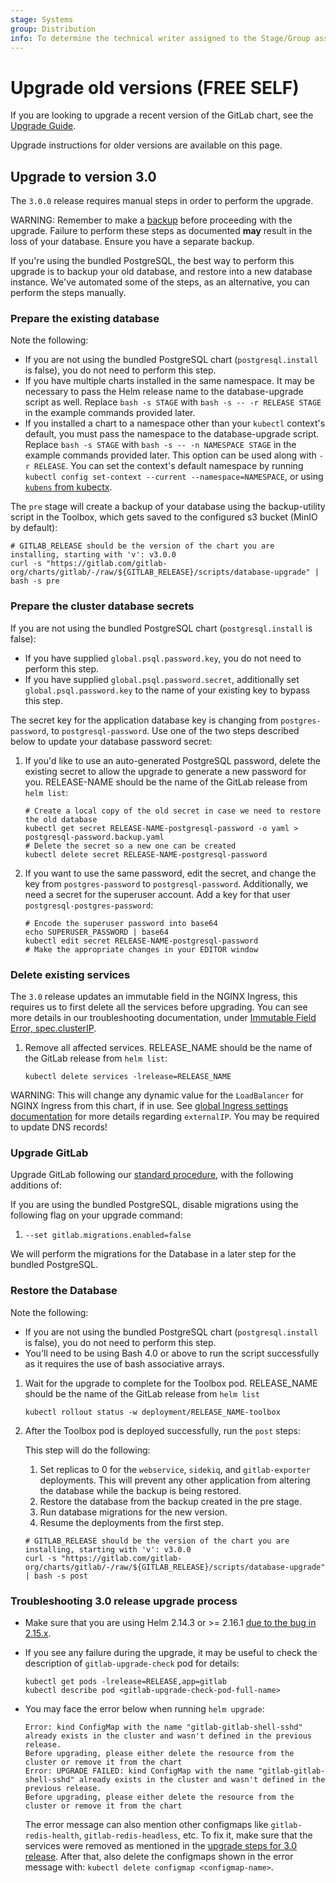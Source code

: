 ```yaml
---
stage: Systems
group: Distribution
info: To determine the technical writer assigned to the Stage/Group associated with this page, see https://handbook.gitlab.com/handbook/product/ux/technical-writing/#assignments
---
```


# Upgrade old versions **(FREE SELF)**

If you are looking to upgrade a recent version of the GitLab chart, see the [Upgrade Guide](upgrade.md).

Upgrade instructions for older versions are available on this page.

## Upgrade to version 3.0

The `3.0.0` release requires manual steps in order to perform the upgrade.

WARNING:
Remember to make a [backup](../backup-restore/index.md)
before proceeding with the upgrade. Failure to perform these steps as documented **may** result in
the loss of your database. Ensure you have a separate backup.

If you're using the bundled PostgreSQL, the best way to perform this upgrade is to backup your old
database, and restore into a new database instance. We've automated some of the steps, as an
alternative, you can perform the steps manually.

### Prepare the existing database

Note the following:

- If you are not using the bundled PostgreSQL chart (`postgresql.install` is false), you do not need
  to perform this step.
- If you have multiple charts installed in the same namespace. It may be necessary to pass the Helm
  release name to the database-upgrade script as well. Replace `bash -s STAGE` with
  `bash -s -- -r RELEASE STAGE` in the example commands provided later.
- If you installed a chart to a namespace other than your `kubectl` context's default, you must pass
  the namespace to the database-upgrade script. Replace `bash -s STAGE` with
  `bash -s -- -n NAMESPACE STAGE` in the example commands provided later. This option can be used
  along with `-r RELEASE`. You can set the context's default namespace by running
  `kubectl config set-context --current --namespace=NAMESPACE`, or using
  [`kubens` from kubectx](https://github.com/ahmetb/kubectx).

The `pre` stage will create a backup of your database using the backup-utility script in the Toolbox, which gets saved to the configured s3 bucket (MinIO by default):

```shell
# GITLAB_RELEASE should be the version of the chart you are installing, starting with 'v': v3.0.0
curl -s "https://gitlab.com/gitlab-org/charts/gitlab/-/raw/${GITLAB_RELEASE}/scripts/database-upgrade" | bash -s pre
```

### Prepare the cluster database secrets

If you are not using the bundled PostgreSQL chart (`postgresql.install` is false):

- If you have supplied `global.psql.password.key`, you do not need to perform this step.
- If you have supplied `global.psql.password.secret`, additionally set `global.psql.password.key` to the name of your
  existing key to bypass this step.

The secret key for the application database key is changing from `postgres-password`, to `postgresql-password`. Use one of the two steps described below to update your database password secret:

1. If you'd like to use an auto-generated PostgreSQL password, delete the existing secret to allow the upgrade to generate a new password for you. RELEASE-NAME should be the name of the GitLab release from `helm list`:

   ```shell
   # Create a local copy of the old secret in case we need to restore the old database
   kubectl get secret RELEASE-NAME-postgresql-password -o yaml > postgresql-password.backup.yaml
   # Delete the secret so a new one can be created
   kubectl delete secret RELEASE-NAME-postgresql-password
   ```

1. If you want to use the same password, edit the secret, and change the key from `postgres-password` to `postgresql-password`. Additionally, we need a secret for the superuser account. Add a key for that user `postgresql-postgres-password`:

   ```shell
   # Encode the superuser password into base64
   echo SUPERUSER_PASSWORD | base64
   kubectl edit secret RELEASE-NAME-postgresql-password
   # Make the appropriate changes in your EDITOR window
   ```

### Delete existing services

The `3.0` release updates an immutable field in the NGINX Ingress, this requires us to first delete all the services
before upgrading. You can see more details in our troubleshooting documentation, under [Immutable Field Error, spec.clusterIP](../troubleshooting/index.md#specclusterip).

1. Remove all affected services. RELEASE_NAME should be the name of the GitLab release from `helm list`:

   ```shell
   kubectl delete services -lrelease=RELEASE_NAME
   ```

WARNING:
This will change any dynamic value for the `LoadBalancer` for NGINX Ingress from this chart, if in use. See
[global Ingress settings documentation](../charts/globals.md#configure-ingress-settings) for more details regarding
`externalIP`. You may be required to update DNS records!

### Upgrade GitLab

Upgrade GitLab following our [standard procedure](upgrade.md#steps), with the following additions of:

If you are using the bundled PostgreSQL, disable migrations using the following flag on your upgrade command:

1. `--set gitlab.migrations.enabled=false`

We will perform the migrations for the Database in a later step for the bundled PostgreSQL.

### Restore the Database

Note the following:

- If you are not using the bundled PostgreSQL chart (`postgresql.install` is false), you do not need
  to perform this step.
- You'll need to be using Bash 4.0 or above to run the script successfully as it requires the use of
  bash associative arrays.

1. Wait for the upgrade to complete for the Toolbox pod. RELEASE_NAME should be the name of the GitLab release from `helm list`

   ```shell
   kubectl rollout status -w deployment/RELEASE_NAME-toolbox
   ```

1. After the Toolbox pod is deployed successfully, run the `post` steps:

   This step will do the following:

   1. Set replicas to 0 for the `webservice`, `sidekiq`, and `gitlab-exporter` deployments. This will prevent any other application from altering the database while the backup is being restored.
   1. Restore the database from the backup created in the pre stage.
   1. Run database migrations for the new version.
   1. Resume the deployments from the first step.

   ```shell
   # GITLAB_RELEASE should be the version of the chart you are installing, starting with 'v': v3.0.0
   curl -s "https://gitlab.com/gitlab-org/charts/gitlab/-/raw/${GITLAB_RELEASE}/scripts/database-upgrade" | bash -s post
   ```

### Troubleshooting 3.0 release upgrade process

- Make sure that you are using Helm 2.14.3 or >= 2.16.1 [due to the bug in 2.15.x](../releases/3_0.md#problematic-helm-215).
- If you see any failure during the upgrade, it may be useful to check the description of `gitlab-upgrade-check` pod for details:

  ```shell
  kubectl get pods -lrelease=RELEASE,app=gitlab
  kubectl describe pod <gitlab-upgrade-check-pod-full-name>
  ```

- You may face the error below when running `helm upgrade`:

  ```plaintext
  Error: kind ConfigMap with the name "gitlab-gitlab-shell-sshd" already exists in the cluster and wasn't defined in the previous release.
  Before upgrading, please either delete the resource from the cluster or remove it from the chart
  Error: UPGRADE FAILED: kind ConfigMap with the name "gitlab-gitlab-shell-sshd" already exists in the cluster and wasn't defined in the previous release.
  Before upgrading, please either delete the resource from the cluster or remove it from the chart
  ```

  The error message can also mention other configmaps like `gitlab-redis-health`, `gitlab-redis-headless`, etc.
  To fix it, make sure that the services were removed as mentioned in the [upgrade steps for 3.0 release](#delete-existing-services).
  After that, also delete the configmaps shown in the error message with: `kubectl delete configmap <configmap-name>`.
